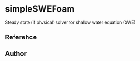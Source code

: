 # simpleSWEFoam
Steady state (if physical) solver for shallow water equation (SWE)

## Referehce

## Author
